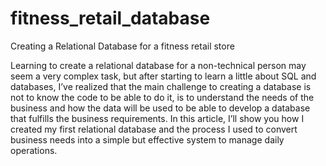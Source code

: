 # fitness_retail_database
Creating a Relational Database for a fitness retail store

Learning to create a relational database for a non-technical person may seem a very complex task, but after starting to learn a little about SQL and databases, I’ve realized that the main challenge to creating a database is not to know the code to be able to do it, is to understand the needs of the business and how the data will be used to be able to develop a database that fulfills the business requirements.
In this article, I’ll show you how I created my first relational database and the process I used to convert business needs into a simple but effective system to manage daily operations.

